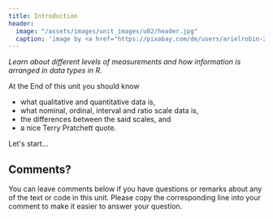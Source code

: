 ```yaml
---
title: Introduction
header:
  image: "/assets/images/unit_images/u02/header.jpg"
  caption: 'image by <a href="https://pixabay.com/de/users/arielrobin-2483349/?utm_source=link-attribution&utm_medium=referral&utm_campaign=image&utm_content=1509707">Ariel</a> on <a href="https://pixabay.com/de//?utm_source=link-attribution&utm_medium=referral&utm_campaign=image&utm_content=1509707">Pixabay</a>'
---
```

*Learn about different levels of measurements and how information is arranged in data types in R.*
<!--more-->

At the End of this unit you should know

* what qualitative and quantitative data is,
* what nominal, ordinal, interval and ratio scale data is,
* the differences between the said scales, and
* a nice Terry Pratchett quote.

Let's start...

## Comments?
You can leave comments below if you have questions or remarks about any of the text or code in this unit.
Please copy the corresponding line into your comment to make it easier to answer your question.

<script src="https://utteranc.es/client.js"
        repo="GeoMOER/moer-base-r"
        issue-term="moer-base-r_unit02"
        theme="github-light"
        crossorigin="anonymous"
        async>
</script>

